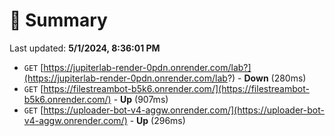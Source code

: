 # 📖 Summary
Last updated: **5/1/2024, 8:36:01 PM**

- `GET` [https://jupiterlab-render-0pdn.onrender.com/lab?](https://jupiterlab-render-0pdn.onrender.com/lab?) - **Down** (280ms)
- `GET` [https://filestreambot-b5k6.onrender.com/](https://filestreambot-b5k6.onrender.com/) - **Up** (907ms)
- `GET` [https://uploader-bot-v4-aggw.onrender.com/](https://uploader-bot-v4-aggw.onrender.com/) - **Up** (296ms)
